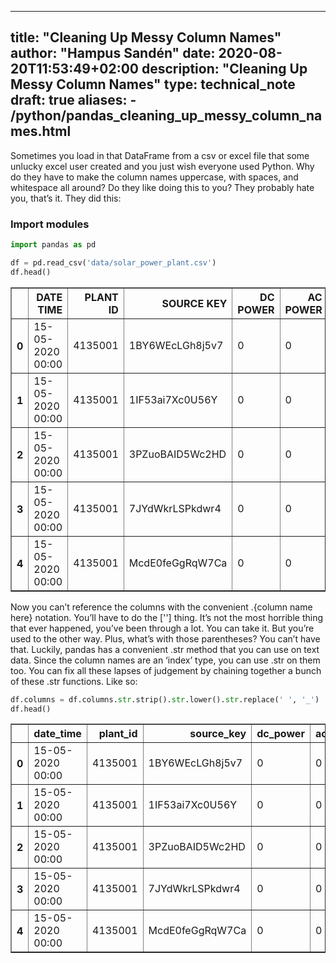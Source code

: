  
---
title: "Cleaning Up Messy Column Names"
author: "Hampus Sandén"
date: 2020-08-20T11:53:49+02:00
description: "Cleaning Up Messy Column Names"
type: technical_note
draft: true
aliases:
    - /python/pandas_cleaning_up_messy_column_names.html
---


 

Sometimes you load in that DataFrame from a csv or excel file that some unlucky excel user created and you just wish everyone used Python. Why do they have to make the column names uppercase, with spaces, and whitespace all around? Do they like doing this to you? They probably hate you, that’s it. They did this:



 

### Import modules



 


```python
import pandas as pd
```



 


```python
df = pd.read_csv('data/solar_power_plant.csv')
df.head()
```


<div class="dataframe-wrapper">
    



<div>
<style scoped>
    .dataframe tbody tr th:only-of-type {
        vertical-align: middle;
    }

    .dataframe tbody tr th {
        vertical-align: top;
    }

    .dataframe thead th {
        text-align: right;
    }
</style>
<table border="1" class="dataframe">
  <thead>
    <tr style="text-align: right;">
      <th></th>
      <th>DATE TIME</th>
      <th>PLANT ID</th>
      <th>SOURCE KEY</th>
      <th>DC POWER</th>
      <th>AC POWER</th>
      <th>DAILY YIELD</th>
      <th>TOTAL YIELD</th>
    </tr>
  </thead>
  <tbody>
    <tr>
      <th>0</th>
      <td>15-05-2020 00:00</td>
      <td>4135001</td>
      <td>1BY6WEcLGh8j5v7</td>
      <td>0</td>
      <td>0</td>
      <td>0</td>
      <td>6259559</td>
    </tr>
    <tr>
      <th>1</th>
      <td>15-05-2020 00:00</td>
      <td>4135001</td>
      <td>1IF53ai7Xc0U56Y</td>
      <td>0</td>
      <td>0</td>
      <td>0</td>
      <td>6183645</td>
    </tr>
    <tr>
      <th>2</th>
      <td>15-05-2020 00:00</td>
      <td>4135001</td>
      <td>3PZuoBAID5Wc2HD</td>
      <td>0</td>
      <td>0</td>
      <td>0</td>
      <td>6987759</td>
    </tr>
    <tr>
      <th>3</th>
      <td>15-05-2020 00:00</td>
      <td>4135001</td>
      <td>7JYdWkrLSPkdwr4</td>
      <td>0</td>
      <td>0</td>
      <td>0</td>
      <td>7602960</td>
    </tr>
    <tr>
      <th>4</th>
      <td>15-05-2020 00:00</td>
      <td>4135001</td>
      <td>McdE0feGgRqW7Ca</td>
      <td>0</td>
      <td>0</td>
      <td>0</td>
      <td>7158964</td>
    </tr>
  </tbody>
</table>
</div>



</div>




 

Now you can’t reference the columns with the convenient .{column name here} notation. You’ll have to do the [''] thing. It’s not the most horrible thing that ever happened, you’ve been through a lot. You can take it. But you’re used to the other way. Plus, what’s with those parentheses? You can’t have that.
Luckily, pandas has a convenient .str method that you can use on text data. Since the column names are an ‘index’ type, you can use .str on them too. You can fix all these lapses of judgement by chaining together a bunch of these .str functions. Like so:



 


```python
df.columns = df.columns.str.strip().str.lower().str.replace(' ', '_')
df.head()
```


<div class="dataframe-wrapper">
    



<div>
<style scoped>
    .dataframe tbody tr th:only-of-type {
        vertical-align: middle;
    }

    .dataframe tbody tr th {
        vertical-align: top;
    }

    .dataframe thead th {
        text-align: right;
    }
</style>
<table border="1" class="dataframe">
  <thead>
    <tr style="text-align: right;">
      <th></th>
      <th>date_time</th>
      <th>plant_id</th>
      <th>source_key</th>
      <th>dc_power</th>
      <th>ac_power</th>
      <th>daily_yield</th>
      <th>total_yield</th>
    </tr>
  </thead>
  <tbody>
    <tr>
      <th>0</th>
      <td>15-05-2020 00:00</td>
      <td>4135001</td>
      <td>1BY6WEcLGh8j5v7</td>
      <td>0</td>
      <td>0</td>
      <td>0</td>
      <td>6259559</td>
    </tr>
    <tr>
      <th>1</th>
      <td>15-05-2020 00:00</td>
      <td>4135001</td>
      <td>1IF53ai7Xc0U56Y</td>
      <td>0</td>
      <td>0</td>
      <td>0</td>
      <td>6183645</td>
    </tr>
    <tr>
      <th>2</th>
      <td>15-05-2020 00:00</td>
      <td>4135001</td>
      <td>3PZuoBAID5Wc2HD</td>
      <td>0</td>
      <td>0</td>
      <td>0</td>
      <td>6987759</td>
    </tr>
    <tr>
      <th>3</th>
      <td>15-05-2020 00:00</td>
      <td>4135001</td>
      <td>7JYdWkrLSPkdwr4</td>
      <td>0</td>
      <td>0</td>
      <td>0</td>
      <td>7602960</td>
    </tr>
    <tr>
      <th>4</th>
      <td>15-05-2020 00:00</td>
      <td>4135001</td>
      <td>McdE0feGgRqW7Ca</td>
      <td>0</td>
      <td>0</td>
      <td>0</td>
      <td>7158964</td>
    </tr>
  </tbody>
</table>
</div>



</div>



